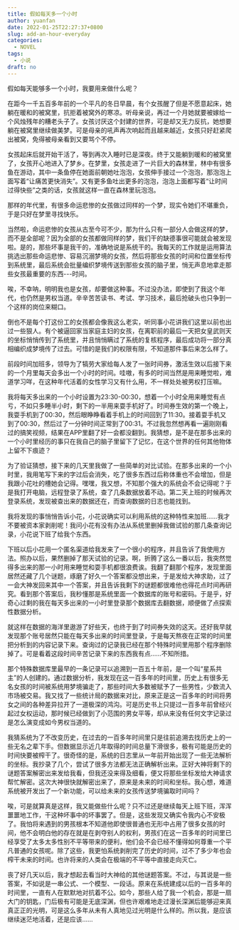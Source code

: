 ```yaml
---
title: 假如每天多一个小时
author: yuanfan
date: 2022-01-25T22:27:37+0800
slug: add-an-hour-everyday
categories:
  - NOVEL
tags:
  - 小说
draft: no
---
```


假如每天能够多一个小时，我要用来做什么呢？

<!--more-->

在距今一千五百多年前的一个平凡的冬日早晨，有个女孩醒了但是不愿意起床，她躺在暖和的被窝里，抗拒着被窝外的寒凉。听母亲说，再过一个月她就要被嫁给一个风烛残年的糟老头子了。女孩讨厌这个封建的世界，可是却又无力反抗，她想要躺在被窝里继续做美梦。可是母亲的吼声再次响起而且越来越近，女孩只好赶紧爬出被窝，免得被母亲看到又要骂个不停。

女孩起床后就开始干活了，等到再次入睡时已是深夜。终于又能躺到暖和的被窝里了，女孩开心地进入了梦乡。在梦里，女孩走进了一片巨大的森林里，林中有很多鱼在游动，其中一条鱼停在她面前朝她吐泡泡，女孩伸手接过一个泡泡，那泡泡上面写着“让痛苦更快消失”。又有更多鱼吐出更多的泡泡，泡泡上面都写着“让时间过得快些”之类的话，女孩就这样一直在森林里玩泡泡。

那样的年代里，有很多命运悲惨的女孩做过同样的一个梦，现实令她们不堪重负，于是只好在梦里寻找快乐。

当然啦，命运悲惨的女孩从古至今可不少，那为什么只有一部分人会做这样的梦，而不是全部呢？因为全部的女孩都做同样的梦，我们干的缺德事很可能就会被发现啦。是的，那些坏事是我干的，准确地说是系统干的。我每天的工作就是运用算法挑选出那些命运悲惨、容易沉溺梦境的女孩，然后将那些女孩的时间和位置坐标传到系统里，最后系统会批量编织梦境传送到那些女孩的脑子里，悄无声息地拿走那些女孩最重要的东西---时间。

唉，不幸呐，明明我也是女孩，却要做这种事。不过没办法，即使到了我这个年代，也仍然是男权当道。辛辛苦苦读书、考试、学习技术，最后抢破头也只争到一个这样的岗位来糊口。

倒也不是每个打这份工的女孩都会像我这么老实，听同事小花讲我们这里以前也出过一些狠人。有个被逼回家当家庭主妇的女孩，在离职前的最后一天把女皇武则天的坐标悄悄传到了系统里，并且悄悄瞒过了系统的复核程序，最后成功将一部分真相编织成梦境传了过去。可惜的是我们的权限有限，不知道那件事后来怎么样了。

前段时间加班多，领导为了犒劳大家给每人发了一张时间券，激活生效以后接下来的一个月里每天会多出一个小时的时间。哇嗷，有多的时间当然是用来睡觉啦，难道学习咩，在这种年代活着的女性学习又有什么用，不一样处处被男权打压嘛。

我将每天多出来的一个小时设置为23:30-00:30，想着一个小时全用来睡觉有点亏，不如只多睡半小时，剩下的一半用来耍手机好了。时间券生效的第一个晚上，我耍手机到了00:30，然后眼睁睁看着手机上的时间回到了11:30。接着耍手机又到了00:30，然后过了一分钟时间正常到了00:31。不过我忽然想再看一遍刚刚看过的搞笑视频，结果在APP里翻了好一会都没翻到。我猜想，是不是在那多出来的一个小时里经历的事只在我自己的脑子里留下了记忆，在这个世界的任何其他物体上留不下痕迹？

为了验证猜想，接下来的几天里我做了一些简单的对比试验。在那多出来的一个小时里，我用笔写下来的字过后会消失，吃了很多东西过后称体重也不会增加，但是我跟小花吐的槽她会记得。嘿嘿，我又想，不知那个强大的系统会不会记得呢？于是我打开电脑，远程登录了系统，查了几条数据放着不动。第二天上班的时候再次登录系统，发现被查出来的数据还在，而查询数据的日志也能找到。

我将发现的事悄悄告诉小花，小花说确实可以利用系统的这种特性来加班……我才不要被资本家剥削呢！我问小花有没有办法从系统里删掉我做试验的那几条查询记录，小花说下班了给我个东西。

下班以后小花用一个匿名渠道给我发来了一个很小的程序，并且告诉了我使用方法。照办以后，果然删掉了那天试验的记录。啊，折腾了这么一番以后，我突然觉得多出来的那一小时用来睡觉和耍手机都很浪费诶。我翻了翻那个程序，发现里面居然还藏了几个谜题，琢磨了好久一个答案都没想出来，于是发给大神求助，过了一会大神发回来其中一个答案，并且告诉我剩下的谜题都很难他也得花点时间再研究。看到那个答案后，我秒懂那是系统里面一个数据库的账号和密码。于是乎，好奇心过剩的我在每天多出来的一小时里登录那个数据库去翻数据，顺便做了点探索性数据分析。

就这样在数据的海洋里遨游了好些天，也终于到了时间券失效的这天。还好我早就发现那个账号居然只能在每天多出来的时间里登录，于是每天熬夜在正常的时间里把分析到的内容记录下来。查询过的记录我已经在那个特殊时间里用那个程序删除掉了。可是看着这段时间辛苦记录下来的东西我有点……不知所措。

那个特殊数据库里最早的一条记录可以追溯到一百五十年前，是一个叫“星系共主”的人创建的。通过数据分析，我发现在这一百多年的时间里，历史上有很多无名女孩的时间被系统用梦境骗走了，那些时间大多数被赋予了一些男性，少数流入市场被交易。我又找了一些统计局的数据来对比，原来正是这一百多年的时间将男女之间的各种差异拉开了一道极深的鸿沟。可是历史书上只提过一百多年前曾经兴起过女权运动，那时候已经做到了小范围的男女平等，却从来没有任何文字记录过是怎么演变成如今男权当道的。

我猜系统为了不改变历史，在过去的一百多年时间里只是往前追溯去找历史上的一些无名之辈下手。但数据显示近几年取得的时间总量下滑很多，极有可能是历史的时间快要被榨干了。很奇怪的是，系统的日志里从一年前开始出现了一些无法解析的坐标。我抄录了几个，尝试了很多方法都无法正确解析出来。正好大神将剩下的谜题答案解密出来发给我看，但我还没来得及细看，便又将那些坐标发给大神请求帮忙解密。这次大神很快就解密出来了，原来是未来的时间和坐标。我心想，难道系统被开发出了一个新功能，可以给未来的女孩传送梦境骗取时间吗？

唉，可是就算真是这样，我又能做些什么呢？只不过还是继续每天上班下班，浑浑噩噩地工作，干这种坏事中的坏事罢了。但是，这些发现又确实令我内心不安极了。我怕将来遇到的男孩根本不知道他即使很普通也无形中占用了很多女孩的时间，他不会明白他的存在就是在剥夺别人的权利，男孩们在这一百多年的时间里已经享受了太多太多性别不平等带来的便利，他们会不会已经不懂得如何尊重一个平凡普通的女孩呢。除了这些，我更怕系统剥削完了历史的时间，过不了多少年也会榨干未来的时间。也许将来的人类会在极端的不平等中直接走向灭亡。

丧了好几天以后，我才想起去看当时大神给的其他谜题答案。不过，与其说是一些答案，不如说是一串公式、一个模型、一段话。原来在系统建成以后的一百多年的时间里，一直有人在默默地对抗着不公。如今，那些人给了我一个机会，那是一扇大门的钥匙，门后极有可能是无底深渊，但也许艰难地走过漫长深渊后能够迎来真真正正的光明，可是这么多年从未有人真地见过光明是什么样的。所以我，是应该继续迷茫地活着，还是应该……
